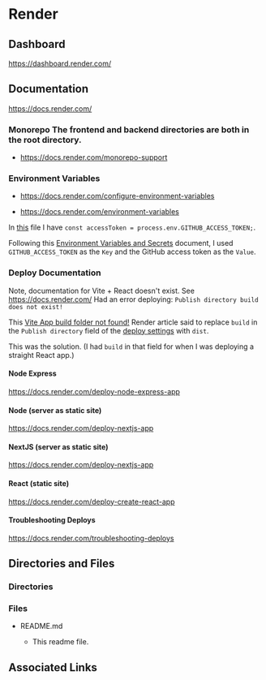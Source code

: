 # Render

## Dashboard

https://dashboard.render.com/

## Documentation

https://docs.render.com/

### Monorepo The frontend and backend directories are both in the root directory.

- https://docs.render.com/monorepo-support

### Environment Variables

- https://docs.render.com/configure-environment-variables

- https://docs.render.com/environment-variables

In [this](https://github.com/JamieBort/jamiebort.github.io/blob/back_end_express/backend/app.js) file I have `const accessToken = process.env.GITHUB_ACCESS_TOKEN;`.

Following this [Environment Variables and Secrets](https://docs.render.com/configure-environment-variables#configuring-secrets-and-other-environment-information-on-render) document, I used `GITHUB_ACCESS_TOKEN` as the `Key` and the GitHub access token as the `Value`.

### Deploy Documentation

Note, documentation for Vite + React doesn't exist. See https://docs.render.com/
Had an error deploying: `Publish directory build does not exist!`

This [Vite App build folder not found!](https://community.render.com/t/vite-app-build-folder-not-found/9516) Render article said to replace `build` in the `Publish directory` field of the [deploy settings](https://dashboard.render.com/static/srv-cmtcj88cmk4c738mspsg/settings) with `dist`.

This was the solution. (I had `build` in that field for when I was deploying a straight React app.)

#### Node Express

https://docs.render.com/deploy-node-express-app

#### Node (server as static site)

https://docs.render.com/deploy-nextjs-app

#### NextJS (server as static site)

https://docs.render.com/deploy-nextjs-app

#### React (static site)

https://docs.render.com/deploy-create-react-app

#### Troubleshooting Deploys

https://docs.render.com/troubleshooting-deploys

## Directories and Files

### Directories

### Files

- README.md

  - This readme file.

## Associated Links
